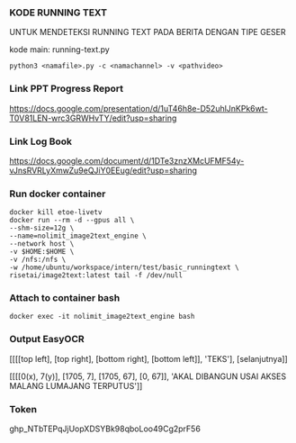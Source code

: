 ### KODE RUNNING TEXT

UNTUK MENDETEKSI RUNNING TEXT PADA BERITA DENGAN TIPE GESER

kode main: running-text.py

```
python3 <namafile>.py -c <namachannel> -v <pathvideo>
```


### Link PPT Progress Report
https://docs.google.com/presentation/d/1uT46h8e-D52uhlJnKPk6wt-T0V81LEN-wrc3GRWHvTY/edit?usp=sharing

### Link Log Book
https://docs.google.com/document/d/1DTe3znzXMcUFMF54y-vJnsRVRLyXmwZu9eQJiY0EEug/edit?usp=sharing

### Run docker container
```
docker kill etoe-livetv
docker run --rm -d --gpus all \
--shm-size=12g \
--name=nolimit_image2text_engine \
--network host \
-v $HOME:$HOME \
-v /nfs:/nfs \
-w /home/ubuntu/workspace/intern/test/basic_runningtext \
risetai/image2text:latest tail -f /dev/null
```

### Attach to container bash
```
docker exec -it nolimit_image2text_engine bash
```

### Output EasyOCR
[[[[top left], [top right], [bottom right], [bottom left]], 'TEKS'], [selanjutnya]]

[[[[0(x), 7(y)], [1705, 7], [1705, 67], [0, 67]], 'AKAL DIBANGUN USAI AKSES MALANG LUMAJANG TERPUTUS']]


### Token
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
